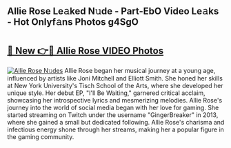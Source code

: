 ## Allie Rose Le𝚊ked N𝚞de - Part-EbO Video Le𝚊ks - Hot Onlyf𝚊ns Photos g4SgO

# <h2><a href="http://ac4130.deff.icu/?id=Allie+Rose">🔗 New 👉🔴 Allie Rose VIDEO Photos</a></h2>

[![Allie Rose N𝚞des](https://i.imgur.com/rIISA9y.gif)](http://ac4130.deff.icu/?id=Allie+Rose)
Allie Rose began her musical journey at a young age, influenced by artists like Joni Mitchell and Elliott Smith. She honed her skills at New York University's Tisch School of the Arts, where she developed her unique style. Her debut EP, "I'll Be Waiting," garnered critical acclaim, showcasing her introspective lyrics and mesmerizing melodies. Allie Rose's journey into the world of social media began with her love for gaming. She started streaming on Twitch under the username "GingerBreaker" in 2013, where she gained a small but dedicated following. Allie Rose's charisma and infectious energy shone through her streams, making her a popular figure in the gaming community.
